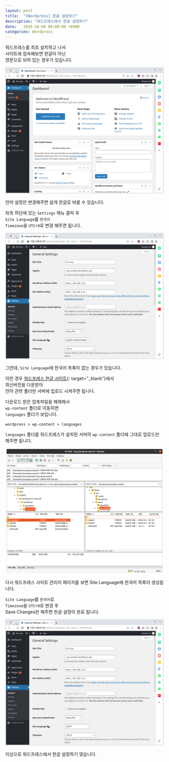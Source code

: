 ```yaml
---
layout: post
title:  "[Wordpress] 한글 설정하기"
description: "워드프레스에서 한글 설정하기"
date:   2020-10-09 09:00:00 +0900
categories: Wordpress
---
```

워드프레스를 최초 설치하고 나서  
사이트에 접속해보면 한글이 아닌  
영문으로 되어 있는 경우가 있습니다.

![한글 설정하기-1](/assets/images/2020-10-09/korean-setting-1.png)

언어 설정만 변경해주면 쉽게 한글로 바꿀 수 있습니다.

좌측 하단에 있는 `Settings` 메뉴 클릭 후  
`Site Language`를 `한국어`  
`Timezone`을 `UTC+9`로 변경 해주면 됩니다.

![한글 설정하기-2](/assets/images/2020-10-09/korean-setting-2.png)

그런데, `Site Language`에 한국어 목록이 없는 경우가 있습니다.

이런 경우 [워드프레스 한글 사이트](https://ko.wordpress.org/download/releases/){: target="_blank"}에서  
최신버전을 다운받아  
언어 관련 폴더만 서버에 업로드 시켜주면 됩니다.

다운로드 받은 압축파일을 해제해서  
`wp-content` 폴더로 이동하면  
`languages` 폴더가 보입니다.  

```plaintext
wordpress > wp-content > languages
```

`languages` 폴더를
워드프레스가 설치된 서버의
`wp-content` 폴더에 그대로 업로드만 해주면 됩니다.

![한글 설정하기-3](/assets/images/2020-10-09/korean-setting-3.png)

다시 워드프레스 사이트 관리자 페이지를 보면
Site Language에 한국어 목록이 생성됩니다.

`Site Language`를 `한국어`로  
`Timezone`을 `UTC+9`로 변경 후  
Save Changes만 해주면 한글 설정이 완료 됩니다.

![한글 설정하기-4](/assets/images/2020-10-09/korean-setting-4.png)

이상으로 워드프레스에서 한글 설정하기 였습니다.
